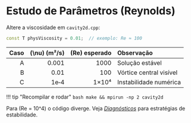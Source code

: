 # Estudo de Parâmetros (Reynolds)

Altere a viscosidade em `cavity2d.cpp`:

```cpp title="Trecho relevante"
const T physViscosity = 0.01;  // exemplo: Re ≈ 100
```

| Caso | \(\nu\) (m²/s) | \(Re\) esperado | Observação |
|----:|--------------:|---------------:|:-----------|
| A | 0.001 | 1000 | Solução estável |
| B | 0.01  | 100  | Vórtice central visível |
| C | 1e‑4  | 1×10⁴ | Instabilidade numérica |

!!! tip "Recompilar e rodar"
    ```bash
    make && mpirun -np 2 cavity2d
    ```

Para \(Re = 10^4\) o código diverge. Veja [*Diagnósticos*](05-diagnosticos.md) para estratégias de estabilidade.
